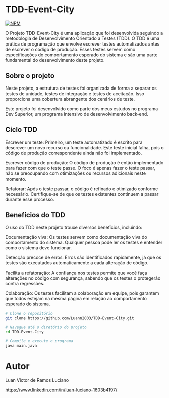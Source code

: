 # TDD-Event-City
[![NPM](https://img.shields.io/npm/l/react)](https://github.com/Luann2003/TDD-Event-City/blob/main/LICENSE) 

O Projeto TDD-Event-City é uma aplicação que foi desenvolvida seguindo a metodologia de Desenvolvimento Orientado a Testes (TDD). O TDD é uma prática de programação que envolve escrever testes automatizados antes de escrever o código de produção. Esses testes servem como especificações do comportamento esperado do sistema e são uma parte fundamental do desenvolvimento deste projeto.
## Sobre o projeto
Neste projeto, a estrutura de testes foi organizada de forma a separar os testes de unidade, testes de integração e testes de aceitação. Isso proporciona uma cobertura abrangente dos cenários de teste.

Este projeto foi desenvolvido como parte dos meus estudos no programa Dev Superior, um programa intensivo de desenvolvimento back-end.

## Ciclo TDD
Escrever um teste: Primeiro, um teste automatizado é escrito para descrever um novo recurso ou funcionalidade. Este teste inicial falha, pois o código de produção correspondente ainda não foi implementado.

Escrever código de produção: O código de produção é então implementado para fazer com que o teste passe. O foco é apenas fazer o teste passar, não se preocupando com otimizações ou recursos adicionais neste momento.

Refatorar: Após o teste passar, o código é refinado e otimizado conforme necessário. Certifique-se de que os testes existentes continuem a passar durante esse processo.

## Benefícios do TDD
O uso do TDD neste projeto trouxe diversos benefícios, incluindo:

Documentação viva: Os testes servem como documentação viva do comportamento do sistema. Qualquer pessoa pode ler os testes e entender como o sistema deve funcionar.

Detecção precoce de erros: Erros são identificados rapidamente, já que os testes são executados automaticamente a cada alteração de código.

Facilita a refatoração: A confiança nos testes permite que você faça alterações no código com segurança, sabendo que os testes o protegerão contra regressões.

Colaboração: Os testes facilitam a colaboração em equipe, pois garantem que todos estejam na mesma página em relação ao comportamento esperado do sistema.
```bash
# Clone o repositório
git clone https://github.com/Luann2003/TDD-Event-City.git

# Navegue até o diretório do projeto
cd TDD-Event-City

# Compile e execute o programa
java main.java
```
# Autor
Luan Victor de Ramos Luciano

https://www.linkedin.com/in/luan-luciano-1603b4197/


